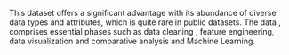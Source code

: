 This dataset offers a significant advantage with its abundance of diverse data types and attributes, which is quite rare in
 public datasets. The data , comprises essential phases such as data cleaning , feature engineering, data visualization and
 comparative analysis and Machine Learning.
